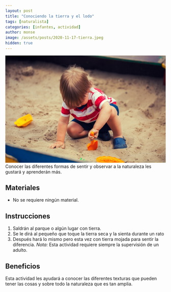 ```yaml
---
layout: post
title: "Conociendo la tierra y el lodo"
tags: [naturalista]
categories: [infantes, actividad]
author: monse
image: /assets/posts/2020-11-17-tierra.jpeg
hidden: true
---
```

![Actividad de tierra](/assets/posts/2020-11-17-tierra.jpeg)<br/>
Conocer las diferentes formas de sentir y observar a la naturaleza les gustará y aprenderán más. 

## Materiales 
- No se requiere ningún material.

## Instrucciones 
1. Saldrán al parque o algún lugar con tierra.
2. Se le dirá al pequeño que toque la tierra seca y la sienta durante un rato
3. Después hará lo mismo pero esta vez con tierra mojada para sentir la diferencia.
*Nota:* Esta actividad requiere siempre la supervisión de un adulto. 

## Beneficios 
Esta actividad les ayudará a conocer las diferentes texturas que pueden tener las cosas y sobre todo la naturaleza que es tan amplia.  